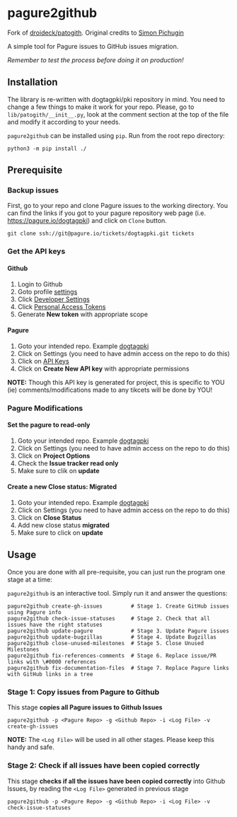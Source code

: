 # pagure2github

Fork of [droideck/patogith](https://github.com/droideck/patogith). Original credits to [Simon Pichugin](https://github.com/droideck)

A simple tool for Pagure issues to GitHub issues migration.

*Remember to test the process before doing it on production!*

## Installation

The library is re-written with dogtagpki/pki repository in mind. You need to change a few things to make it work for your repo.
Please, go to `lib/patogith/__init__.py`, look at the comment section at the top of the file and modify it according to your needs.

`pagure2github` can be installed using `pip`. Run from the root repo directory:

    python3 -m pip install ./

## Prerequisite

### Backup issues

First, go to your repo and clone Pagure issues to the working directory. You can find the links if
you got to your pagure repository web page (i.e. https://pagure.io/dogtagpki) and click on `Clone` button.

    git clone ssh://git@pagure.io/tickets/dogtagpki.git tickets

### Get the API keys

#### Github

1. Login to Github
2. Goto profile [settings](https://github.com/settings/profile)
3. Click [Developer Settings](https://github.com/settings/apps)
4. Click [Personal Access Tokens](https://github.com/settings/tokens)
5. Generate **New token** with appropriate scope

#### Pagure

1. Goto your intended repo. Example [dogtagpki](https://pagure.io/dogtagpki/)
2. Click on Settings (you need to have admin access on the repo to do this)
3. Click on [API Keys](https://pagure.io/dogtagpki/settings#apikeys-tab)
4. Click on **Create New API key** with appropriate permissions

**NOTE:** Though this API key is generated for project, this is specific to YOU (ie) comments/modifications made to any
tikcets will be done by YOU!

### Pagure Modifications

#### Set the pagure to read-only

1. Goto your intended repo. Example [dogtagpki](https://pagure.io/dogtagpki/)
2. Click on Settings (you need to have admin access on the repo to do this)
3. Click on **Project Options**
4. Check the **Issue tracker read only**
5. Make sure to clik on **update**

#### Create a new Close status: Migrated

1. Goto your intended repo. Example [dogtagpki](https://pagure.io/dogtagpki/)
2. Click on Settings (you need to have admin access on the repo to do this)
3. Click on **Close Status**
4. Add new close status **migrated**
5. Make sure to click on **update**

## Usage

Once you are done with all pre-requisite, you can just run the program one stage at a time:

`pagure2github` is an interactive tool. Simply run it and answer the questions:

    pagure2github create-gh-issues         # Stage 1. Create GitHub issues using Pagure info
    pagure2github check-issue-statuses     # Stage 2. Check that all issues have the right statuses
    pagure2github update-pagure            # Stage 3. Update Pagure issues
    pagure2github update-bugzillas         # Stage 4. Update Bugzillas
    pagure2github close-unused-milestones  # Stage 5. Close Unused Milestones
    pagure2github fix-references-comments  # Stage 6. Replace issue/PR links with \#0000 references
    pagure2github fix-documentation-files  # Stage 7. Replace Pagure links with GitHub links in a tree

### Stage 1: Copy issues from Pagure to Github

This stage **copies all Pagure issues to Github Issues**

    pagure2github -p <Pagure Repo> -g <Github Repo> -i <Log File> -v create-gh-issues

**NOTE:** The `<Log File>` will be used in all other stages. Please keep this handy and safe.

### Stage 2: Check if all issues have been copied correctly

This stage **checks if all the issues have been copied correctly** into Github Issues, by reading the `<Log File>`
generated in previous stage

    pagure2github -p <Pagure Repo> -g <Github Repo> -i <Log File> -v check-issue-statuses
